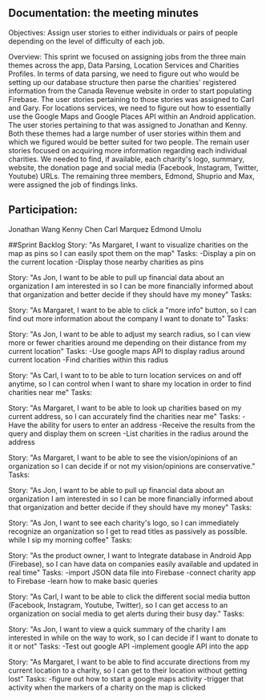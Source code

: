 ## Documentation: the meeting minutes

Objectives: Assign user stories to either individuals or pairs of people depending on the level of difficulty of each job. 

Overview: This sprint we focused on assigning jobs from the three main themes across the app, Data Parsing, Location Services and Charities Profiles. In terms of data parsing, we need to figure out who would be setting up our database structure then parse the charities' registered information from the Canada Revenue website in order to start populating Firebase. The user stories pertaining to those stories was assigned to Carl and Gary. For locations services, we need to figure out how to essentially use the Google Maps and Google Places API within an Android application. The user stories pertaining to that was assigned to Jonathan and Kenny. Both these themes had a large number of user stories within them and which we figured would be better suited for two people. The remain user stories focused on acquiring more information regarding each individual charities. We needed to find, if available, each charity's logo, summary, website, the donation page and social media (Facebook, Instagram, Twitter, Youtube) URLs. The remaining three members, Edmond, Shuprio and Max, were assigned the job of findings links. 

## Participation:
Jonathan Wang
Kenny Chen
Carl Marquez
Edmond Umolu 

##Sprint Backlog
Story:
"As Margaret, I want to visualize charities on the map as pins so I can easily spot them on the map"
Tasks:
-Display a pin on the current location
-Display those nearby charities as pins

Story:
"As Jon, I want to be able to pull up financial data about an organization I am interested in so I can be more financially informed about that organization and better decide if they should have my money"
Tasks:

Story:
"As Margaret, I want to be able to click a "more info" button, so I can find out more information about the company I want to donate to"
Tasks:

Story:
"As Jon, I want to be able to adjust my search radius, so I can view more or fewer charities around me depending on their distance from my current location"
Tasks:
-Use google maps API to display radius around current location
-Find charities within this radius

Story:
"As Carl, I want to to be able to turn location services on and off anytime, so I can control when I want to share my location in order to find charities near me"
Tasks:

Story:
"As Margaret, I want to be able to look up charities based on my current address, so I can accurately find the charities near me"
Tasks:
-Have the ability for users to enter an address
-Receive the results from the query and display them on screen
-List charities in the radius around the address

Story:
"As Margaret, I want to be able to see the vision/opinions of an organization so I can decide if or not my vision/opinions are conservative."
Tasks:

Story:
"As Jon, I want to be able to pull up financial data about an organization I am interested in so I can be more financially informed about that organization and better decide if they should have my money"
Tasks:

Story:
"As Jon, I want to see each charity's logo, so I can immediately recognize an organization so I get to read titles as passively as possible. while I sip my morning coffee"
Tasks:

Story:
"As the product owner, I want to Integrate database in Android App (Firebase), so I can have data on companies easily available and updated in real time"
Tasks:
-import JSON data file into Firebase
-connect charity app to Firebase
-learn how to make basic queries

Story:
"As Carl, I want to be able to click the different social media button (Facebook, Instagram, Youtube, Twitter), so I can get access to an organization on social media to get alerts during their busy day."
Tasks:

Story:
"As Jon, I want to view a quick summary of the charity I am interested in while on the way to work, so I can decide if I want to donate to it or not"
Tasks:
-Test out google API
-implement google API into the app

Story:
"As Margaret, I want to be able to find accurate directions from my current location to a charity, so I can get to their location without getting lost"
Tasks:
-figure out how to start a google maps activity
-trigger that activity when the markers of a charity on the map is clicked
